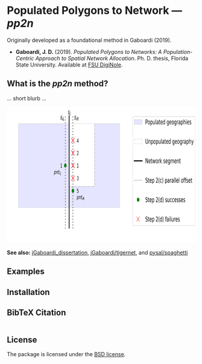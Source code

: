 # Populated Polygons to Network — *pp2n*
Originally developed as a foundational method in Gaboardi (2019).

 * **Gaboardi, J. D.** (2019). *Populated Polygons to Networks: A Population-Centric Approach to Spatial
Network Allocation*. Ph. D. thesis, Florida State University. Available at [FSU DigiNole](http://fsu.digital.flvc.org/islandora/object/fsu%3A722525).


## What is the *pp2n* method?

... short blurb ...

<p align="center">
<img src="figs/pp2n_concept.png" width="600" height="360" />
</p>


**See also:** [jGaboardi_dissertation](https://github.com/jGaboardi/jGaboardi_dissertation), [jGaboardi/tigernet](https://github.com/jGaboardi/tigernet), and [pysal/spaghetti](https://github.com/pysal/spaghetti)



## Examples


## Installation



## BibTeX Citation
```

```

## License
The package is licensed under the [BSD license](https://github.com/jGaboardi/pp2n/blob/master/LICENSE).
